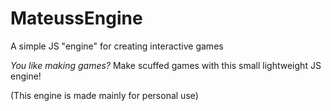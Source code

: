 # MateussEngine
A simple JS "engine" for creating interactive games

*You like making games?*
Make scuffed games with this small lightweight JS engine!

(This engine is made mainly for personal use)
